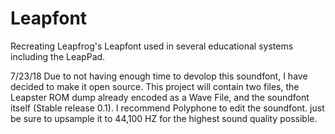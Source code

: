 # Leapfont
Recreating Leapfrog's Leapfont used in several educational systems including the LeapPad.

7/23/18 Due to not having enough time to devolop this soundfont, I have decided to make it open source. This project will contain two files, the Leapster ROM dump already encoded as a Wave File, and the soundfont itself (Stable release 0.1).
I recommend Polyphone to edit the soundfont. just be sure to upsample it to 44,100 HZ for the highest sound quality possible.
